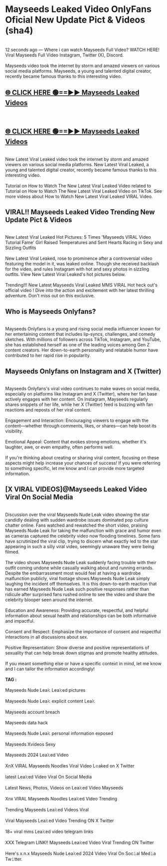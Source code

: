# Mayseeds Leaked Video OnlyFans Oficial New Update Pict & Videos (sha4)
<br>
12 seconds ago — Where i can watch Mayseeds Full Video? WATCH HERE! Viral Mayseeds Full Video Instagram, Twitter (X), Discord.
<br><br>
Mayseeds video took the internet by storm and amazed viewers on various social media platforms. Mayseeds, a young and talented digital creator, recently became famous thanks to this interesting video.
<br>
<h2><a href="https://play.trustnlinepharmacy.us?title=Mayseeds">🌐 CLICK HERE 🟢==►► Mayseeds Leaked Videos</a></h2>
<br>
<h2><a href="https://play.trustnlinepharmacy.us?title=Mayseeds">🌐 CLICK HERE 🟢==►► Mayseeds Leaked Videos</a></h2>
<br>
New Latest Viral Leaked video took the internet by storm and amazed viewers on various social media platforms. New Latest Viral Leaked, a young and talented digital creator, recently became famous thanks to this interesting video.
<br><br>
Tutorial on How to Watch The New Latest Viral Leaked Video related to Tutorial on How to Watch The New Latest Viral Leaked Video on TikTok. See more videos about How to Watch New Latest Viral Leaked VIRAL Video.
<br>
<h2>VIRAL!! Mayseeds Leaked Video Trending New Update Pict & Videos</h2>
<br>
New Latest Viral Leaked Hot Pictures: 5 Times 'Mayseeds VIRAL Video Tutorial Fame' Girl Raised Temperatures and Sent Hearts Racing in Sexy and Sizzling Outfits
<br><br>
New Latest Viral Leaked, rose to prominence after a controversial video featuring the model in it, was leaked online. Though she received backlash for the video, and rules Instagram with hot and sexy photos in sizzling outfits. View New Latest Viral Leaked's hot pictures below.
<br><br>
Trending!!! New Latest Mayseeds Viral Leaked MMS VIRAL Hot heck out's official video ! Dive into the action and excitement with her latest thrilling adventure. Don't miss out on this exclusive.
<br>
<h2>Who is Mayseeds Onlyfans?</h2>
<br>
Mayseeds Onlyfans is a young and rising social media influencer known for her entertaining content that includes lip-syncs, challenges, and comedy sketches. With millions of followers across TikTok, Instagram, and YouTube, she has established herself as one of the leading voices among Gen Z content creators. Her down-to-earth personality and relatable humor have contributed to her rapid rise in popularity.
<br>
<h2>Mayseeds Onlyfans on Instagram and X (Twitter)</h2>
<br>
Mayseeds Onlyfans's viral video continues to make waves on social media, especially on platforms like Instagram and X (Twitter), where her fan base actively engages with her content. On Instagram, Mayseeds regularly shares snippets of her life, while her X (Twitter) feed is buzzing with fan reactions and reposts of her viral content.
<br><br>
Engagement and Interaction: Encouraging viewers to engage with the content—whether through comments, likes, or shares—can help boost its visibility.
<br><br>
Emotional Appeal: Content that evokes strong emotions, whether it's laughter, awe, or even empathy, often performs well.
<br><br>
If you're thinking about creating or sharing viral content, focusing on these aspects might help increase your chances of success! If you were referring to something specific, let me know and I can provide more targeted information.
<br>
<h2>[X VIRAL VIDEOS]@Mayseeds Leaked Video Viral On Social Media</h2>
<br>
Discussion over the viral Mayseeds Nude Leak video showing the star candidly dealing with sudden wardrobe issues dominated pop culture chatter online. Fans watched and rewatched the short video, praising Mayseeds Nude Leak for taking the malfunction with grace and humor even as cameras captured the celebrity video now flooding timelines. Some fans have scrutinized the viral clip, trying to discern what exactly led to the star appearing in such a silly viral video, seemingly unaware they were being filmed.
<br><br>
The video shows Mayseeds Nude Leak suddenly facing trouble with their outfit coming undone while casually walking about and running errands. Despite the embarrassment most would feel at having a wardrobe malfunction publicly, viral footage shows Mayseeds Nude Leak simply laughing the incident off themselves. It is this down-to-earth reaction that has earned Mayseeds Nude Leak such positive responses rather than ridicule after surprised fans rushed online to see the video and share the celebrity blooper seen around the internet.
<br><br>
Education and Awareness: Providing accurate, respectful, and helpful information about sexual health and relationships can be both informative and impactful.
<br><br>
Consent and Respect: Emphasize the importance of consent and respectful interactions in all discussions about sex.
<br><br>
Positive Representation: Show diverse and positive representations of sexuality that can help break down stigmas and promote healthy attitudes.
<br><br>
If you meant something else or have a specific context in mind, let me know and I can tailor the information accordingly!
<br><br>
<strong>TAG :</strong>
<br><br>
Mayseeds Nude Lea𝚔 Lea𝚔ed pictures
<br><br>
Mayseeds Nude Lea𝚔 explicit content Lea𝚔
<br><br>
Mayseeds account breach
<br><br>
Mayseeds data hack
<br><br>
Mayseeds Nude Lea𝚔 personal information exposed
<br><br>
Mayseeds Xvideos Sexy
<br><br>
Mayseeds 2024 Lea𝚔ed Video
<br><br>
XnX VIRAL Mayseeds Noodles Viral Video L𝚎aked on X Twitter
<br><br>
latest Lea𝚔ed Video Viral On Social Media
<br><br>
Latest News, Photos, Videos on Lea𝚔ed Video Mayseeds
<br><br>
Xnx VIRAL Mayseeds Noodles Lea𝚔ed Video Trending
<br><br>
Trending Mayseeds Lea𝚔ed Videos Viral
<br><br>
Viral Mayseeds Lea𝚔ed Video Trending ON X Twitter
<br><br>
18+ viral mms Lea𝚔ed video telegram links
<br><br>
XXX Telegram LINK!! Mayseeds Lea𝚔ed Video Viral Trending ON Twitter
<br><br>
Here's x.n.x Mayseeds Nude Lea𝚔ed 2024 Video Viral On Soc𝚒al Med𝚒a Tw𝚒tter.